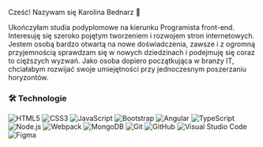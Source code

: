 
Cześć! Nazywam się Karolina Bednarz 👋

Ukończyłam studia podyplomowe na kierunku Programista front-end. Interesuję się szeroko pojętym tworzeniem i rozwojem stron internetowych. Jestem osobą bardzo otwartą na nowe doświadczenia, zawsze i z ogromną przyjemnością sprawdzam się w nowych dziedzinach i podejmuję się coraz to cięższych wyzwań. Jako osoba dopiero początkująca w branży IT, chciałabym rozwijać swoje umiejętności przy jednoczesnym poszerzaniu horyzontów.

### 🛠  Technologie

![HTML5](https://camo.githubusercontent.com/eaf4033558088ab32d8cc5c8a4ae849e59b5a8b5b446aa2047ee231b35709710/68747470733a2f2f696d672e736869656c64732e696f2f62616467652f2d48544d4c352d4533344632363f7374796c653d666c61742d737175617265266c6f676f3d68746d6c35266c6f676f436f6c6f723d7768697465266c696e6b3d68747470733a2f2f6769746875622e636f6d2f6f6c616673756c6963682f) ![CSS3](https://camo.githubusercontent.com/791daf13179bb7d1e693028b4ab6c0f0b4b6077e1fcfaf1bfeb9ffc594f90da6/68747470733a2f2f696d672e736869656c64732e696f2f62616467652f2d435353332d3135373242363f7374796c653d666c61742d737175617265266c6f676f3d63737333266c696e6b3d68747470733a2f2f6769746875622e636f6d2f6f6c616673756c6963682f)
![JavaScript](https://camo.githubusercontent.com/bf7258aa444616677dda6732ae883890c4e80f882586a2a9f2e157806986a6a8/68747470733a2f2f696d672e736869656c64732e696f2f62616467652f2d4a6176615363726970742d626c61636b3f7374796c653d666c61742d737175617265266c6f676f3d6a617661736372697074266c696e6b3d68747470733a2f2f6769746875622e636f6d2f6f6c616673756c6963682f)
![Bootstrap](https://camo.githubusercontent.com/707c56d4723542e5a0d22d1aaef416dc9b1cde76abdfc9904ecbdd63c6d39c33/68747470733a2f2f696d672e736869656c64732e696f2f62616467652f626f6f7473747261702d3536334437433f6c6f676f3d626f6f747374726170266c6f676f436f6c6f723d7768697465)
![Angular](https://camo.githubusercontent.com/19b2457d76babe0e30066da802573508fc0c8392fb9cb58a030ae2c55fabebd6/68747470733a2f2f696d672e736869656c64732e696f2f62616467652f2d416e67756c61722d4646303030303f7374796c653d666c61742d737175617265266c6f676f3d616e67756c6172)
 ![TypeScript](https://camo.githubusercontent.com/bf5dc8113b0e68c9ba015ba02218f140227e4408ccf509612fb4bdb09c9bea14/68747470733a2f2f696d672e736869656c64732e696f2f62616467652f2d547970655363726970742d3030374143433f7374796c653d666c61742d737175617265266c6f676f3d74797065736372697074266c696e6b3d68747470733a2f2f6769746875622e636f6d2f6f6c616673756c6963682f) ![Node.js](https://camo.githubusercontent.com/dce295c8a3d7a4bcd594c8bdf9455d42af46ab2310c436146971a03c1c5c0791/68747470733a2f2f696d672e736869656c64732e696f2f62616467652f2d4e6f64652e6a732d3041314132463f7374796c653d666c6174266c6f676f3d6e6f64652e6a73)
![Webpack](https://camo.githubusercontent.com/1af3c274e86cba785016419ad2f7073bc96f25b6a3c5b66fd924857252057c25/68747470733a2f2f696d672e736869656c64732e696f2f62616467652f2d5765627061636b2d626c75653f7374796c653d666c61742d737175617265266c6f676f3d5765627061636b266c6f676f436f6c6f723d7768697465)
 ![MongoDB](https://camo.githubusercontent.com/8b8195e4038f48a1f8cff2cec9dde0dc584f605c2ddf2a51ac71882b2e712410/68747470733a2f2f696d672e736869656c64732e696f2f62616467652f2d4d6f6e676f44422d3041314132463f7374796c653d666c6174266c6f676f3d6d6f6e676f6462)
 ![Git](https://camo.githubusercontent.com/cfa29d0084014b06e8db665a5a83f9910d574fd8dbf600756036d91202310346/68747470733a2f2f696d672e736869656c64732e696f2f62616467652f2d4769742d3041314132463f7374796c653d666c6174266c6f676f3d676974)     ![GitHub](https://camo.githubusercontent.com/d742ec8dcd12777f215120f73dba0980859b5191983d4b868a08b31b94fedd19/68747470733a2f2f696d672e736869656c64732e696f2f62616467652f2d4769744875622d3041314132463f7374796c653d666c6174266c6f676f3d676974687562)
 ![Visual Studio Code](https://camo.githubusercontent.com/b177a4d6896ffd4199cd46bbbf41967aa38e19e0140aa885e31ede1c76f62924/68747470733a2f2f696d672e736869656c64732e696f2f62616467652f2d56697375616c25323053747564696f253230436f64652d3041314132463f7374796c653d666c6174266c6f676f3d76697375616c2d73747564696f2d636f6465266c6f676f436f6c6f723d303037414343)  ![Figma](https://camo.githubusercontent.com/f14ce42124a38faf026415e9a4805c76af2448cd513718df1fa9b910a95c1cbd/68747470733a2f2f696d672e736869656c64732e696f2f62616467652f2d4669676d612d3041314132463f7374796c653d666c6174266c6f676f3d6669676d61)

